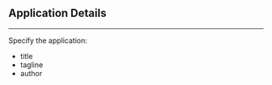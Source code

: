 ## Application Details
   -------------------

Specify the application:
 - title
 - tagline
 - author
